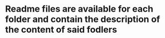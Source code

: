 # Readme files are available for each folder and contain the description of the content of said fodlers
